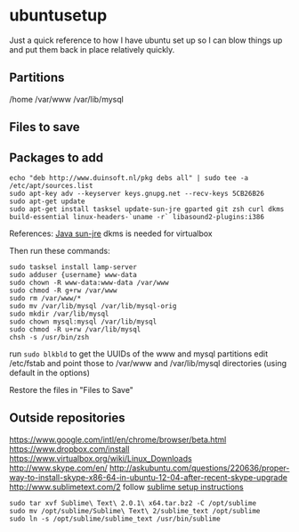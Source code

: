 ubuntusetup
===========
Just a quick reference to how I have ubuntu set up so I can blow things up and put them back in place relatively quickly.

Partitions
----------
/home
/var/www
/var/lib/mysql

Files to save
-------------


Packages to add
---------------
```
echo "deb http://www.duinsoft.nl/pkg debs all" | sudo tee -a /etc/apt/sources.list
sudo apt-key adv --keyserver keys.gnupg.net --recv-keys 5CB26B26
sudo apt-get update
sudo apt-get install tasksel update-sun-jre gparted git zsh curl dkms build-essential linux-headers-`uname -r` libasound2-plugins:i386

```

References:
[Java sun-jre](http://www.duinsoft.nl/packages.php?t=en)
dkms is needed for virtualbox

Then run these commands:
```
sudo tasksel install lamp-server
sudo adduser {username} www-data
sudo chown -R www-data:www-data /var/www
sudo chmod -R g+rw /var/www
sudo rm /var/www/*
sudo mv /var/lib/mysql /var/lib/mysql-orig
sudo mkdir /var/lib/mysql
sudo chown mysql:mysql /var/lib/mysql
sudo chmod -R u+rw /var/lib/mysql
chsh -s /usr/bin/zsh
```
run `sudo blkbld` to get the UUIDs of the www and mysql partitions
edit /etc/fstab and point those to /var/www and /var/lib/mysql directories (using default in the options)

Restore the files in "Files to Save"


Outside repositories
--------------------
https://www.google.com/intl/en/chrome/browser/beta.html
https://www.dropbox.com/install
https://www.virtualbox.org/wiki/Linux_Downloads
http://www.skype.com/en/ http://askubuntu.com/questions/220636/proper-way-to-install-skype-x86-64-in-ubuntu-12-04-after-recent-skype-upgrade
http://www.sublimetext.com/2 follow [sublime setup instructions](http://www.technoreply.com/how-to-install-sublime-text-2-on-ubuntu-12-04-unity/)
```
sudo tar xvf Sublime\ Text\ 2.0.1\ x64.tar.bz2 -C /opt/sublime
sudo mv /opt/sublime/Sublime\ Text\ 2/sublime_text /opt/sublime
sudo ln -s /opt/sublime/sublime_text /usr/bin/sublime
```

